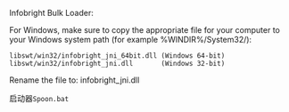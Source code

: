 Infobright Bulk Loader:

  For Windows, make sure to copy the appropriate file for your computer to your Windows system path (for example %WINDIR%/System32/): 

    libswt/win32/infobright_jni_64bit.dll (Windows 64-bit)
    libswt/win32/infobright_jni.dll       (Windows 32-bit)

Rename the file to: infobright_jni.dll

启动器`Spoon.bat`
